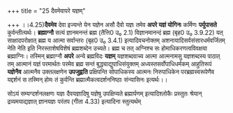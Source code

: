 +++
title = "25 दैवमेवापरे यज्ञम्"

+++
।।4.25)**दैवमेव** देवा इज्यन्ते येन यज्ञेन असौ दैवो यज्ञः तमेव **अपरे
यज्ञं योगिनः** कर्मिणः **पर्युपासते** कुर्वन्तीत्यर्थः। **ब्रह्माग्नौ**
सत्यं ज्ञानमनन्तं ब्रह्म (तैत्ति0 उ₀ 2.1) विज्ञानमानन्दं ब्रह्म (बृह0 उ₀
3.9.22) यत् साक्षादपरोक्षात् ब्रह्म य आत्मा सर्वान्तरः (बृह0 उ₀ 3.4.1)
इत्यादिवचनोक्तम् अशनायादिसर्वसंसारधर्मवर्जितम् नेति नेति इति
निरस्ताशेषविशेषं ब्रह्मशब्देन उच्यते। ब्रह्म च तत् अग्निश्च सः
होमाधिकरणत्वविवक्षया ब्रह्माग्निः। तस्मिन् ब्रह्माग्नौ **अपरे** अन्ये
ब्रह्मविदः **यज्ञम्** यज्ञशब्दवाच्य आत्मा आत्मनामसु यज्ञशब्दस्य पाठात्
तम् आत्मानं यज्ञं परमार्थतः परमेव ब्रह्म सन्तं बुद्ध्याद्युपाधिसंयुक्तम्
अध्यस्तसर्वोपाधिधर्मकम् आहुतिरूपं **यज्ञेनैव** आत्मनैव उक्तलक्षणेन
**उपजुह्वति** प्रक्षिपन्ति सोपाधिकस्य आत्मनः निरुपाधिकेन
परब्रह्मस्वरूपेणैव यद्दर्शनं स तस्मिन् होमः तं कुर्वन्ति
ब्रह्मात्मैकत्वदर्शननिष्ठाः संन्यासिनः इत्यर्थः।।  
  
सोऽयं सम्यग्दर्शनलक्षणः यज्ञः दैवयज्ञादिषु यज्ञेषु उपक्षिप्यते
ब्रह्मार्पणम् इत्यादिश्लोकैः प्रस्तुतः श्रेयान् द्रव्यमयाद्यज्ञात्
ज्ञानयज्ञः परंतप (गीता 4.33) इत्यादिना स्तुत्यर्थम्

